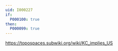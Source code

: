 ```yaml
---
uid: I000227
if:
  P000100: true
then:
  P000099: true
---
```


https://topospaces.subwiki.org/wiki/KC_implies_US

